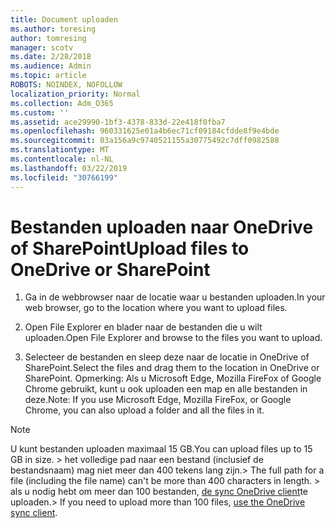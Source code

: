 ```yaml
---
title: Document uploaden
ms.author: toresing
author: tomresing
manager: scotv
ms.date: 2/28/2018
ms.audience: Admin
ms.topic: article
ROBOTS: NOINDEX, NOFOLLOW
localization_priority: Normal
ms.collection: Adm_O365
ms.custom: ''
ms.assetid: ace29990-1bf3-4378-833d-22e418f0fba7
ms.openlocfilehash: 960331625e01a4b6ec71cf09184cfdde8f9e4bde
ms.sourcegitcommit: 03a156a9c9740521155a30775492c7dff0982588
ms.translationtype: MT
ms.contentlocale: nl-NL
ms.lasthandoff: 03/22/2019
ms.locfileid: "30766199"
---
```

# <a name="upload-files-to-onedrive-or-sharepoint"></a><span data-ttu-id="046d7-102">Bestanden uploaden naar OneDrive of SharePoint</span><span class="sxs-lookup"><span data-stu-id="046d7-102">Upload files to OneDrive or SharePoint</span></span>

1. <span data-ttu-id="046d7-103">Ga in de webbrowser naar de locatie waar u bestanden uploaden.</span><span class="sxs-lookup"><span data-stu-id="046d7-103">In your web browser, go to the location where you want to upload files.</span></span>
    
2. <span data-ttu-id="046d7-104">Open File Explorer en blader naar de bestanden die u wilt uploaden.</span><span class="sxs-lookup"><span data-stu-id="046d7-104">Open File Explorer and browse to the files you want to upload.</span></span>
    
3. <span data-ttu-id="046d7-105">Selecteer de bestanden en sleep deze naar de locatie in OneDrive of SharePoint.</span><span class="sxs-lookup"><span data-stu-id="046d7-105">Select the files and drag them to the location in OneDrive or SharePoint.</span></span> <span data-ttu-id="046d7-106">Opmerking: Als u Microsoft Edge, Mozilla FireFox of Google Chrome gebruikt, kunt u ook uploaden een map en alle bestanden in deze.</span><span class="sxs-lookup"><span data-stu-id="046d7-106">Note: If you use Microsoft Edge, Mozilla FireFox, or Google Chrome, you can also upload a folder and all the files in it.</span></span>
    
> [!NOTE]
>  <span data-ttu-id="046d7-107">U kunt bestanden uploaden maximaal 15 GB.</span><span class="sxs-lookup"><span data-stu-id="046d7-107">You can upload files up to 15 GB in size.</span></span> <span data-ttu-id="046d7-108">> het volledige pad naar een bestand (inclusief de bestandsnaam) mag niet meer dan 400 tekens lang zijn.</span><span class="sxs-lookup"><span data-stu-id="046d7-108">>  The full path for a file (including the file name) can't be more than 400 characters in length.</span></span> <span data-ttu-id="046d7-109">> als u nodig hebt om meer dan 100 bestanden, [de sync OneDrive client](https://go.microsoft.com/fwlink/?linkid=866427)te uploaden.</span><span class="sxs-lookup"><span data-stu-id="046d7-109">>  If you need to upload more than 100 files, [use the OneDrive sync client](https://go.microsoft.com/fwlink/?linkid=866427).</span></span> 
  


